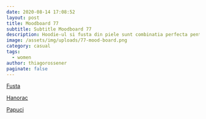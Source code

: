 ```yaml
---
date: 2020-08-14 17:08:52
layout: post
title: Moodboard 77
subtitle: Subtitle Moodboard 77
description: Hoodie-ul si fusta din piele sunt combinatia perfecta pentru o tinuta iesita din tipare, cu care vei intoarce privirile oriunde te-ai afla.
image: /assets/img/uploads/77-mood-board.png
category: casual
tags:
  - women
author: thiagorossener
paginate: false
---
```

[Fusta](http://bit.do/fHvx2)

[Hanorac](http://bit.do/fHvx7)

[Papuci](http://bit.do/fHvya)
